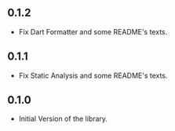 ## 0.1.2

* Fix Dart Formatter and some README's texts.

## 0.1.1

* Fix Static Analysis and some README's texts.

## 0.1.0

* Initial Version of the library.

